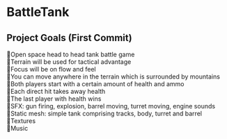 # BattleTank

## Project Goals (First Commit)
Open space head to head tank battle game  
Terrain will be used for tactical advantage  
Focus will be on flow and feel  
You can move anywhere in the terrain which is surrounded by mountains  
Both players start with a certain amount of health and ammo  
Each direct hit takes away health  
The last player with health wins  
SFX: gun firing, explosion, barrel moving, turret moving, engine sounds  
Static mesh: simple tank comprising tracks, body, turret and barrel  
Textures  
Music  

